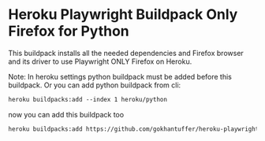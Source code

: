 # Heroku Playwright Buildpack Only Firefox for Python

This buildpack installs all the needed dependencies and Firefox browser and its driver to use Playwright ONLY Firefox on Heroku.

Note: In heroku settings python buildpack must be added before this buildpack. Or you can add python buildpack from cli:

```txt
heroku buildpacks:add --index 1 heroku/python
```

now you can add this buildpack too
```txt
heroku buildpacks:add https://github.com/gokhantuffer/heroku-playwright-buildpack-chromium.git -a my-app
```
